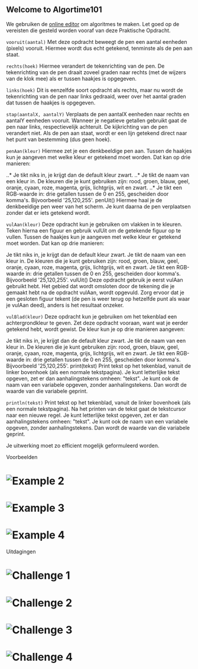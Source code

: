 ## Welcome to Algortime101

We gebruiken de  [online editor](http://www.informatica-actief.nl/js/tekenapp2/WebLogoGWT.html) om algoritmes te maken. Let goed op de vereisten die gesteld worden vooraf van deze Praktische Opdracht.

`vooruit(aantal)`
Met deze opdracht beweegt de pen een aantal eenheden (pixels) vooruit. Hiermee wordt dus echt getekend, tenminste als de pen aan staat.

`rechts(hoek)`
Hiermee verandert de tekenrichting van de pen. De tekenrichting van de pen draait zoveel graden naar rechts (met de wijzers van de klok mee) als er tussen haakjes is opgegeven.

`links(hoek)`
Dit is eenzelfde soort opdracht als rechts, maar nu wordt de tekenrichting van de pen naar links gedraaid, weer over het aantal graden dat tussen de haakjes is opgegeven.

`stap(aantalX, aantalY)`
Verplaats de pen aantalX eenheden naar rechts en aantalY eenheden vooruit. Wanneer je negatieve getallen gebruikt gaat de pen naar links, respectievelijk achteruit. De kijkrichting van de pen verandert niet. Als de pen aan staat, wordt er een lijn getekend direct naar het punt van bestemming (dus geen hoek).

`penAan(kleur)`
 Hiermee zet je een denkbeeldige pen aan. Tussen de haakjes kun je aangeven met welke kleur er getekend moet worden. Dat kan op drie manieren:

..* Je tikt niks in, je krijgt dan de default kleur zwart.
..* Je tikt de naam van een kleur in. De kleuren die je kunt gebruiken zijn: rood, groen, blauw, geel, oranje, cyaan, roze, magenta, grijs, lichtgrijs, wit en zwart.
..* Je tikt een RGB-waarde in: drie getallen tussen de 0 en 255, gescheiden door komma's. Bijvoorbeeld '25,120,255'. penUit() Hiermee haal je de denkbeeldige pen weer van het scherm. Je kunt daarna de pen verplaatsen zonder dat er iets getekend wordt.

`vulAan(kleur)` Deze opdracht kun je gebruiken om vlakken in te kleuren. Teken hierna een figuur en gebruik vulUit om de getekende figuur op te vullen. Tussen de haakjes kun je aangeven met welke kleur er getekend moet worden. Dat kan op drie manieren:

Je tikt niks in, je krijgt dan de default kleur zwart.
Je tikt de naam van een kleur in. De kleuren die je kunt gebruiken zijn: rood, groen, blauw, geel, oranje, cyaan, roze, magenta, grijs, lichtgrijs, wit en zwart.
Je tikt een RGB-waarde in: drie getallen tussen de 0 en 255, gescheiden door komma's. Bijvoorbeeld '25,120,255'. vulUit()
Deze opdracht gebruik je eerst vulAan gebruikt hebt. Het gebied dat wordt omsloten door de tekening die je gemaakt hebt na de opdracht vulAan, wordt opgevuld. Zorg ervoor dat je een gesloten figuur tekent (de pen is weer terug op hetzelfde punt als waar je vulAan deed), anders is het resultaat onzeker.

`vulBlad(kleur)` Deze opdracht kun je gebruiken om het tekenblad een achtergrondkleur te geven. Zet deze opdracht vooraan, want wat je eerder getekend hebt, wordt gewist. De kleur kun je op drie manieren aangeven:

Je tikt niks in, je krijgt dan de default kleur zwart.
Je tikt de naam van een kleur in. De kleuren die je kunt gebruiken zijn: rood, groen, blauw, geel, oranje, cyaan, roze, magenta, grijs, lichtgrijs, wit en zwart.
Je tikt een RGB-waarde in: drie getallen tussen de 0 en 255, gescheiden door komma's. Bijvoorbeeld '25,120,255'.
print(tekst) Print tekst op het tekenblad, vanuit de linker bovenhoek (als een normale tekstpagina). Je kunt letterlijke tekst opgeven, zet er dan aanhalingstekens omheen: "tekst". Je kunt ook de naam van een variabele opgeven, zonder aanhalingstekens. Dan wordt de waarde van die variabele geprint.

`println(tekst)` Print tekst op het tekenblad, vanuit de linker bovenhoek (als een normale tekstpagina). Na het printen van de tekst gaat de tekstcursor naar een nieuwe regel. Je kunt letterlijke tekst opgeven, zet er dan aanhalingstekens omheen: "tekst". Je kunt ook de naam van een variabele opgeven, zonder aanhalingstekens. Dan wordt de waarde van die variabele geprint.

Je uitwerking moet zo efficient mogelijk geformuleerd worden.


Voorbeelden <br>

# ![Example 2](https://github.com/Piersoncollege/algorithm101/blob/master/image2.png)
# ![Example 3](https://github.com/Piersoncollege/algorithm101/blob/master/image3.png)
# ![Example 4](https://github.com/Piersoncollege/algorithm101/blob/master/image4.png)

Uitdagingen 
# ![Challenge 1](https://github.com/Piersoncollege/algorithm101/blob/master/challange2017_1.jpg)
# ![Challenge 2](https://github.com/Piersoncollege/algorithm101/blob/master/challange2017_2.jpg)
# ![Challenge 3](https://github.com/Piersoncollege/algorithm101/blob/master/challange2017_3.jpg)
# ![Challenge 4](https://github.com/Piersoncollege/algorithm101/blob/master/challange2017_4.jpg)
